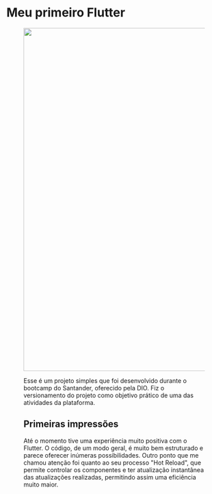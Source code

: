 # Meu primeiro Flutter

<figure> 
  <img src="myapp\web\1_xGmwsliK3NNVdiRAeojeeA.png" width="800px"
</figure> 

Esse é um projeto simples que foi desenvolvido durante o bootcamp do Santander, oferecido pela DIO. Fiz o versionamento do projeto como objetivo prático de uma das atividades da plataforma. 



## Primeiras impressões 

Até o momento tive uma experiência muito positiva com o Flutter. O código, de um modo geral, é muito bem estruturado e parece oferecer inúmeras possibilidades. Outro ponto que me chamou atenção foi quanto ao seu processo "Hot Reload", que permite controlar os componentes e ter atualização instantânea das atualizações realizadas, permitindo assim uma eficiência muito maior.



